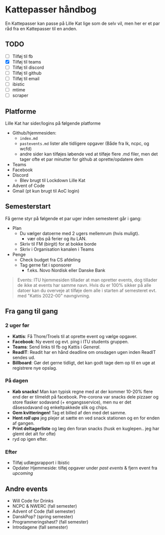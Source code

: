 # Kattepasser håndbog

En Kattepasser kan passe på Lille Kat lige som de selv vil, men her er et par råd fra en Kattepasser til en anden.

## TODO

- [ ] Tilføj til fb
- [x] Tilføj til teams
- [ ] Tilføj til discord
- [ ] Tilføj til github
- [ ] Tilføj til email
- [ ] ibistic
- [ ] mtime
- [ ] scraper

## Platforme

Lille Kat har sider/logins på følgende platforme

- Github/hjemmesiden:
  - `index.md`
  - `pastevents.md` lister alle tidligere opgaver (Både fra lk, ncpc, og wcfd)
  - andre sider kan tilføjes løbende ved at tilføje flere .md filer, men det tager ofte et par minutter for github at oprette/opdatere dem
- Teams
- Facebook
- Discord
  - Blev brugt til Lockdown Lille Kat
- Advent of Code
- Gmail (pt kun brugt til AoC login)

## Semesterstart

Få gerne styr på følgende et par uger inden semesteret går i gang:

- Plan
  - Du vælger datoerne med 2 ugers mellemrum (hvis muligt).
    - vær obs på ferier og itu LAN.
  - Skriv til FM (birgit) for at bokke borde
  - Skriv i Organisation kanalen i Teams
- Penge
  - Check budget fra CS afdeling
  - Tag gerne fat i sponsorer
    - f.eks. Novo Nordisk eller  Danske Bank

> Events: ITU hjemmesiden tillader at man opretter events, dog tillader de ikke at events har samme navn. Hvis du er 100% sikker på alle datoer kan du overveje at tilføje dem alle i starten af semesteret evt. med "Kattis 2022-00" navngivning.

## Fra gang til gang

### 2 uger før

- **Kattis**: Få Thore/Troels til at oprette event og vælge opgaver.
- **Facebook**: Ny event og evt. ping i ITU students gruppen.
- **Teams**: Send links til fb og Kattis i *General*.
- **ReadIT**: Readit har en hånd deadline om onsdagen ugen inden ReadIT sendes ud.
- **Billboard**: Gør det gerne tidligt, det kan godt tage dem op til en uge at registrere nye opslag.

### På dagen

- **Køb snacks!** Man kan typisk regne med at der kommer 10-20% flere end der er tilmeldt på facebook. Pre-corona var snacks dele pizzaer og store flasker sodavand (+ engangsservice), men nu er det dåsesodavand og enkeltpakkede slik og chips.
- **Gem kvitteringen!** Tag et billed af den med det samme.
- **Hent *roll ups*** jeg plejer at sætte en ved snack stationen og en for enden af gangen.
- **Print deltagerliste** og læg den foran snacks (husk en kuglepen.. jeg har glemt det alt for ofte)
- ryd op igen efter.

### Efter

- Tilføj udlægsrapport i Ibistic
- Opdater Hjemmeside: tilføj opgaver under *past events* & fjern event fra *upcoming*

## Andre events

- Will Code for Drinks
- NCPC & NWERC (fall semester)
- Advent of Code (fall semester)
- DanskPop? (spring semester)
- Programmeringshøst? (fall semester)
- Introdagene (fall semester)
